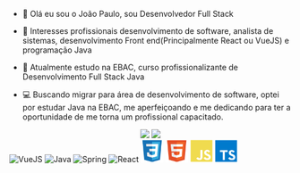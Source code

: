 - 👋 Olá eu sou o João Paulo, sou Desenvolvedor Full Stack
- 👀 Interesses profissionais desenvolvimento de software, analista de sistemas, desenvolvimento Front end(Principalmente React ou VueJS) e programação Java
- 🌱 Atualmente estudo na EBAC, curso profissionalizante de Desenvolvimento Full Stack Java 

- 💻 Buscando migrar para área de desenvolvimento de software, optei por estudar Java na EBAC, me aperfeiçoando e me dedicando para ter a oportunidade de me torna um profissional capacitado.

<!---
JoaopauloDevJ/JoaopauloDevJ is a ✨ special ✨ repository because its `README.md` (this file) appears on your GitHub profile.
You can click the Preview link to take a look at your changes.
--->


<div align='center'>
    <img height='175px' src="https://github-readme-stats.vercel.app/api?username=JoaopauloDevJ&show_icons=true&theme=dracula&include_all_commits=true&count_private=true" />
    <img height='175px' src="https://github-readme-stats.vercel.app/api/top-langs/?username=JoaopauloDevJ&layout=compact&langs_count=7&theme=dracula" />
</div>

<div display='flex'>
    <img height='35px' src='https://upload.wikimedia.org/wikipedia/commons/thumb/9/95/Vue.js_Logo_2.svg/1200px-Vue.js_Logo_2.svg.png' alt='VueJS' />
    <img height='40px' src='https://logos-world.net/wp-content/uploads/2022/07/Java-Logo.png' alt='Java' />
    <img height='40px' right='46px' src='https://www.javadevjournal.com/wp-content/uploads/2018/02/spring-icon-200x196.png' alt='Spring' />
    <img height='40px' src='https://upload.wikimedia.org/wikipedia/commons/thumb/a/a7/React-icon.svg/1200px-React-icon.svg.png' alt='React' />
    <img height='40px' src='https://raw.githubusercontent.com/devicons/devicon/master/icons/css3/css3-original.svg' alt='CSS' />
    <img height='40px' src='https://raw.githubusercontent.com/devicons/devicon/master/icons/html5/html5-original.svg' alt='HTML' />
    <img height='40px' src='https://raw.githubusercontent.com/devicons/devicon/master/icons/javascript/javascript-plain.svg' alt='Javascript' />
    <img height='40px' src='https://raw.githubusercontent.com/devicons/devicon/master/icons/typescript/typescript-plain.svg' alt='Typescript'/>
</div>
